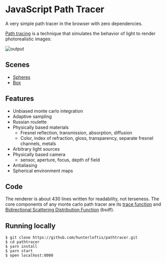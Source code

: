 # JavaScript Path Tracer

A very simple path tracer in the browser with zero dependencies.

[Path tracing](https://en.wikipedia.org/wiki/Path_tracing)
is a technique that simulates the behavior of light to render photorealistic images:

![output](https://user-images.githubusercontent.com/364501/27105261-c4fc70c4-5043-11e7-98d7-3b39d1d7fe65.png)

## Scenes

- [Spheres](https://hunterloftis.github.io/pathtracer/?scene=spheres)
- [Box](https://hunterloftis.github.io/pathtracer/?scene=box)

## Features

- Unbiased monte carlo integration
- Adaptive sampling
- Russian roulette
- Physically based materials
  - Fresnel reflection, transmission, absorption, diffusion
  - Color, index of refraction, gloss, transparency, separate fresnel channels, metals
- Arbitrary light sources
- Physically based camera
  - sensor, aperture, focus, depth of field
- Antialiasing
- Spherical environment maps

## Code

The renderer is about 430 lines written for readability, not terseness.
The core components of any monte carlo path tracer are its
[trace function](https://github.com/hunterloftis/pathtracer/blob/gh-pages/scripts/tracer.js#L81)
and
[Bidirectional Scattering Distribution Function](https://github.com/hunterloftis/pathtracer/blob/gh-pages/scripts/material.js#L16) (bsdf).

## Running locally

```
$ git clone https://github.com/hunterloftis/pathtracer.git
$ cd pathtracer
$ yarn install
$ yarn start
$ open localhost:8000
```